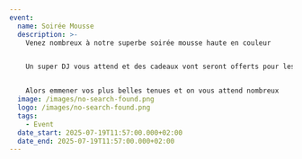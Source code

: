 ```yaml
---
event:
  name: Soirée Mousse
  description: >-
    Venez nombreux à notre superbe soirée mousse haute en couleur 


    Un super DJ vous attend et des cadeaux vont seront offerts pour les meilleurs danseurs de la soirée


    Alors emmener vos plus belles tenues et on vous attend nombreux
  image: /images/no-search-found.png
  logo: /images/no-search-found.png
  tags:
    - Event
  date_start: 2025-07-19T11:57:00.000+02:00
  date_end: 2025-07-19T11:57:00.000+02:00
---
```

